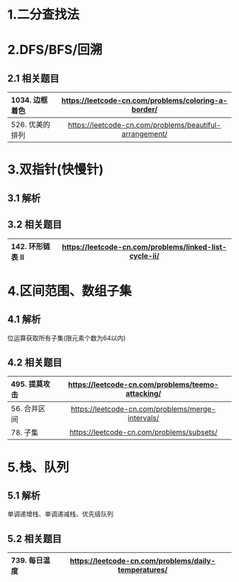 
# 1.二分查找法

# 2.DFS/BFS/回溯
## 2.1 相关题目
|1034. 边框着色|https://leetcode-cn.com/problems/coloring-a-border/|
|:-|:-:|
|526. 优美的排列|https://leetcode-cn.com/problems/beautiful-arrangement/|

# 3.双指针(快慢针)
## 3.1 解析
## 3.2 相关题目
|142. 环形链表 II|https://leetcode-cn.com/problems/linked-list-cycle-ii/|
|:-|:-:|

# 4.区间范围、数组子集
## 4.1 解析
位运算获取所有子集(限元素个数为64以内)
## 4.2 相关题目
|495. 提莫攻击|https://leetcode-cn.com/problems/teemo-attacking/|
|:-|:-:|
|56. 合并区间|https://leetcode-cn.com/problems/merge-intervals/|
|78. 子集|https://leetcode-cn.com/problems/subsets/|

# 5.栈、队列
## 5.1 解析
单调递增栈、单调递减栈、优先级队列
## 5.2 相关题目
|739. 每日温度|https://leetcode-cn.com/problems/daily-temperatures/|
|:-|:-:|
